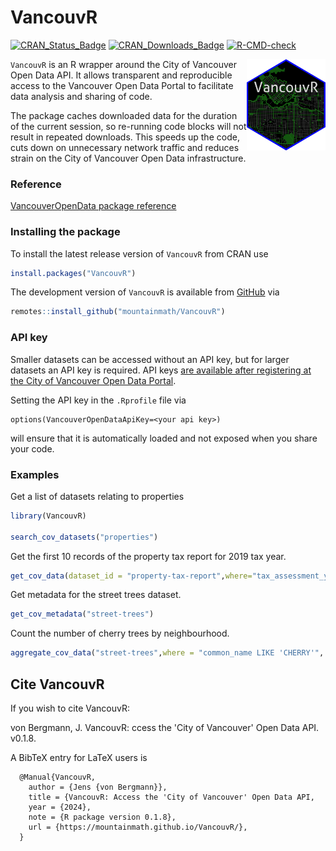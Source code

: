 # VancouvR

<!-- badges: start -->
[![CRAN_Status_Badge](http://www.r-pkg.org/badges/version/VancouvR)](https://cran.r-project.org/package=VancouvR)
[![CRAN_Downloads_Badge](https://cranlogs.r-pkg.org/badges/VancouvR)](https://cranlogs.r-pkg.org/badges/VancouvR)
[![R-CMD-check](https://github.com/mountainMath/VancouvR/actions/workflows/R-CMD-check.yaml/badge.svg)](https://github.com/mountainMath/VancouvR/actions/workflows/R-CMD-check.yaml)
<!-- badges: end -->

<a href="https://mountainmath.github.io/VancouvR/index.html"><img src="https://raw.githubusercontent.com/mountainMath/VancouvR/master/images/VancouvR-sticker.png" alt="VancouvR logo" align="right" width = "25%" height = "25%"/></a>

`VancouvR` is an R wrapper around the City of Vancouver Open Data API. It allows transparent and reproducible access to the Vancouver Open Data Portal to facilitate data analysis and sharing of code.

The package caches downloaded data for the duration of the current session, so re-running code blocks will not result in repeated downloads. This speeds up the code, cuts down on unnecessary network traffic and reduces strain on the City of Vancouver Open Data infrastructure.


### Reference
[VancouverOpenData package reference](https://mountainmath.github.io/VancouvR/)

### Installing the package
To install the latest release version of `VancouvR` from CRAN use

``` r
install.packages("VancouvR")
```

The development version of `VancouvR` is available from [GitHub](https://github.com/mountainMath/VancouvR) via

``` r
remotes::install_github("mountainmath/VancouvR")
```

### API key
Smaller datasets can be accessed without an API key, but for larger datasets an API key is required. API keys [are available after registering at the City of Vancouver Open Data Portal](https://opendata.vancouver.ca/signup/). 

Setting the API key in the `.Rprofile` file via
``` {r}
options(VancouverOpenDataApiKey=<your api key>)
```
will ensure that it is automatically loaded and not exposed when you share your code.

### Examples

Get a list of datasets relating to properties

``` r
library(VancouvR)

search_cov_datasets("properties")
```

Get the first 10 records of the property tax report for 2019 tax year.

``` r
get_cov_data(dataset_id = "property-tax-report",where="tax_assessment_year='2021'",rows=10)
```

Get metadata for the street trees dataset.
``` r
get_cov_metadata("street-trees")
```

Count the number of cherry trees by neighbourhood.

``` r
aggregate_cov_data("street-trees",where = "common_name LIKE 'CHERRY'", group_by = "neighbourhood_name")
```

## Cite **VancouvR**

If you wish to cite VancouvR:

  von Bergmann, J. VancouvR: ccess the 'City of Vancouver' Open Data API. v0.1.8.


A BibTeX entry for LaTeX users is
```
  @Manual{VancouvR,
    author = {Jens {von Bergmann}},
    title = {VancouvR: Access the 'City of Vancouver' Open Data API,
    year = {2024},
    note = {R package version 0.1.8},
    url = {https://mountainmath.github.io/VancouvR/},
  }
```
